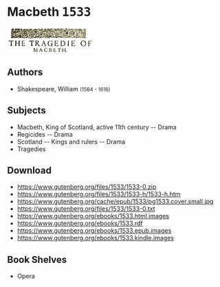 # Macbeth <kbd>1533</kbd>

![](./cover.medium.jpg "")

## Authors


 - Shakespeare, William <small>(1564 - 1616)</small>

## Subjects


 - Macbeth, King of Scotland, active 11th century -- Drama
 - Regicides -- Drama
 - Scotland -- Kings and rulers -- Drama
 - Tragedies

## Download


 - https://www.gutenberg.org/files/1533/1533-0.zip
 - https://www.gutenberg.org/files/1533/1533-h/1533-h.htm
 - https://www.gutenberg.org/cache/epub/1533/pg1533.cover.small.jpg
 - https://www.gutenberg.org/files/1533/1533-0.txt
 - https://www.gutenberg.org/ebooks/1533.html.images
 - https://www.gutenberg.org/ebooks/1533.rdf
 - https://www.gutenberg.org/ebooks/1533.epub.images
 - https://www.gutenberg.org/ebooks/1533.kindle.images

## Book Shelves


 - Opera
